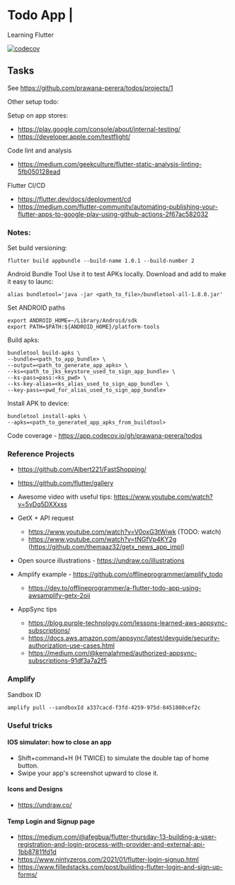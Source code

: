 # Todo App |

Learning Flutter

[![codecov](https://codecov.io/gh/prawana-perera/todos/branch/main/graph/badge.svg?token=MCE0I80Y4U)](https://codecov.io/gh/prawana-perera/todos)

## Tasks

See https://github.com/prawana-perera/todos/projects/1

Other setup todo:

Setup on app stores:

- https://play.google.com/console/about/internal-testing/
- https://developer.apple.com/testflight/

Code lint and analysis

- https://medium.com/geekculture/flutter-static-analysis-linting-5fb050128ead

Flutter CI/CD

- https://flutter.dev/docs/deployment/cd
- https://medium.com/flutter-community/automating-publishing-your-flutter-apps-to-google-play-using-github-actions-2f67ac582032

### Notes:

Set build versioning:

```shell
flutter build appbundle --build-name 1.0.1 --build-number 2
```

Android Bundle Tool
Use it to test APKs locally. Download and add to make it easy to launc:

```shell
alias bundletool='java -jar <path_to_file>/bundletool-all-1.8.0.jar'
```

Set ANDROID paths

```shell
export ANDROID_HOME=~/Library/Android/sdk
export PATH=$PATH:${ANDROID_HOME}/platform-tools
```

Build apks:

```shell
bundletool build-apks \
--bundle=<path_to_app_bundle> \
--output=<path_to_generate_app_apks> \
--ks=<path_to_jks_keystore_used_to_sign_app_bundle> \
--ks-pass=pass:<ks_pwd> \
--ks-key-alias=<ks_alias_used_to_sign_app_bundle> \
--key-pass=<pwd_for_alias_used_to_sign_app_bundle>
```

Install APK to device:

```shell
bundletool install-apks \
--apks=<path_to_generated_app_apks_from_buildtool>
```

Code coverage - https://app.codecov.io/gh/prawana-perera/todos

### Reference Projects

- https://github.com/Albert221/FastShopping/
- https://github.com/flutter/gallery

- Awesome video with useful tips: https://www.youtube.com/watch?v=5vDq5DXXxss

- GetX + API request

  - https://www.youtube.com/watch?v=V0oxG3tWiwk (TODO: watch)
  - https://www.youtube.com/watch?v=tNGfVp4KY2g (https://github.com/themaaz32/getx_news_app_impl)

- Open source illustrations - https://undraw.co/illustrations

- Amplify example - https://github.com/offlineprogrammer/amplify_todo

  - https://dev.to/offlineprogrammer/a-flutter-todo-app-using-awsamplify-getx-2oii

- AppSync tips
  - https://blog.purple-technology.com/lessons-learned-aws-appsync-subscriptions/
  - https://docs.aws.amazon.com/appsync/latest/devguide/security-authorization-use-cases.html
  - https://medium.com/@kemalahmed/authorized-appsync-subscriptions-91df3a7a2f5

### Amplify

Sandbox ID

```
amplify pull --sandboxId a337cacd-f3fd-4259-975d-8451800cef2c
```

### Useful tricks

#### IOS simulator: how to close an app

- Shift+command+H (H TWICE) to simulate the double tap of home button.
- Swipe your app's screenshot upward to close it.

#### Icons and Designs

- https://undraw.co/

#### Temp Login and Signup page

- https://medium.com/@afegbua/flutter-thursday-13-building-a-user-registration-and-login-process-with-provider-and-external-api-1bb87811fd1d
- https://www.nintyzeros.com/2021/01/flutter-login-signup.html
- https://www.filledstacks.com/post/building-flutter-login-and-sign-up-forms/
